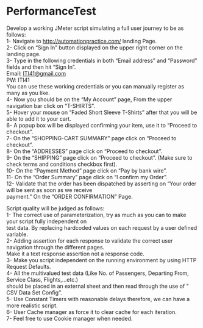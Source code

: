 # PerformanceTest

Develop a working JMeter script simulating a full user journey to be as follows: <br>
1- Navigate to http://automationpractice.com/ landing Page. <br>
2- Click on “Sign In” button displayed on the upper right corner on the landing page. <br>
3- Type in the following credentials in both “Email address” and “Password” fields and then hit “Sign In”. <br>
Email: ITI41@gmail.com<br>
PW: ITI41<br>
You can use these working credentials or you can manually register as many as you like.<br>
4- Now you should be on the “My Account” page, From the upper navigation bar click on “T-SHIRTS”.<br>
5- Hover your mouse on “Faded Short Sleeve T-Shirts” after that you will be able to add it to your cart.<br>
6- A popup box will be displayed confirming your item, use it to “Proceed to checkout”.<br>
7- On the “SHOPPING-CART SUMMARY” page click on “Proceed to checkout”.<br>
8- On the “ADDRESSES” page click on “Proceed to checkout”.<br>
9- On the “SHIPPING” page click on “Proceed to checkout”. (Make sure to check terms and conditions 
checkbox first).<br>
10- On the “Payment Method” page click on “Pay by bank wire”.<br>
11- On the “Order Summary” page click on “I confirm my Order”. <br>
12- Validate that the order has been dispatched by asserting on “Your order will be sent as soon as we receive <br>
payment.” On the “ORDER CONFIRMATION” Page. <br>

Script quality will be judged as follows: <br>
1- The correct use of parameterization, try as much as you can to make your script fully independent on <br>
test data. By replacing hardcoded values on each request by a user defined variable. <br>
2- Adding assertion for each response to validate the correct user navigation through the different pages. <br>
Make it a text response assertion not a response code. <br>
3- Make you script independent on the running environment by using HTTP Request Defaults. <br>
4- All the multivalued test data (Like No. of Passengers, Departing From, Service Class, Flights,…etc.) <br>
should be placed in an external sheet and then read through the use of " CSV Data Set Config”. <br>
5- Use Constant Timers with reasonable delays therefore, we can have a more realistic script. <br>
6- User Cache manager as force it to clear cache for each iteration.<br>
7- Feel free to use Cookie manager when needed.<br>

